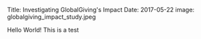 Title: Investigating GlobalGiving's Impact
Date: 2017-05-22
image: globalgiving_impact_study.jpeg

Hello World! This is a test
